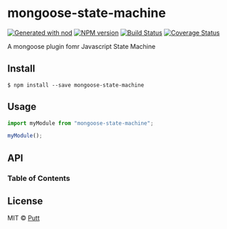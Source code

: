 # mongoose-state-machine

[![Generated with nod](https://img.shields.io/badge/generator-nod-2196F3.svg?style=flat-square)](https://github.com/diegohaz/nod)
[![NPM version](https://img.shields.io/npm/v/mongoose-state-machine.svg?style=flat-square)](https://npmjs.org/package/mongoose-state-machine)
[![Build Status](https://img.shields.io/travis/rentspree/mongoose-state-machine/master.svg?style=flat-square)](https://travis-ci.org/rentspree/mongoose-state-machine) [![Coverage Status](https://img.shields.io/codecov/c/github/rentspree/mongoose-state-machine/master.svg?style=flat-square)](https://codecov.io/gh/rentspree/mongoose-state-machine/branch/master)

A mongoose plugin fomr Javascript State Machine

## Install

    $ npm install --save mongoose-state-machine

## Usage

```js
import myModule from "mongoose-state-machine";

myModule();
```

## API

<!-- Generated by documentation.js. Update this documentation by updating the source code. -->

### Table of Contents

## License

MIT © [Putt](https://github.com/rentspree)
